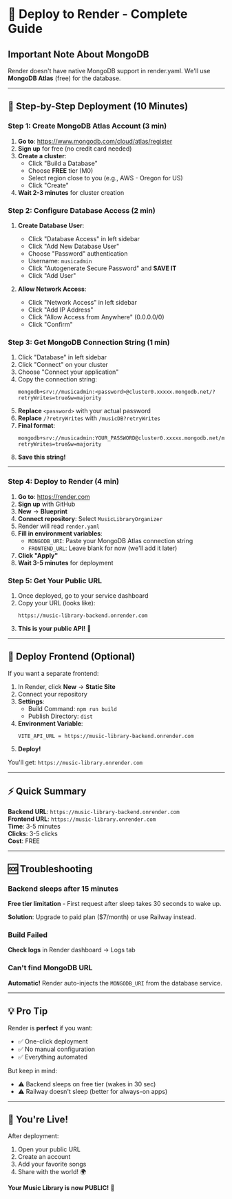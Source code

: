 # 🚀 Deploy to Render - Complete Guide

## Important Note About MongoDB

Render doesn't have native MongoDB support in render.yaml. We'll use **MongoDB Atlas** (free) for the database.

---

## 🎯 Step-by-Step Deployment (10 Minutes)

### **Step 1: Create MongoDB Atlas Account** (3 min)

1. **Go to**: https://www.mongodb.com/cloud/atlas/register
2. **Sign up** for free (no credit card needed)
3. **Create a cluster**:
   - Click "Build a Database"
   - Choose **FREE** tier (M0)
   - Select region close to you (e.g., AWS - Oregon for US)
   - Click "Create"
4. **Wait 2-3 minutes** for cluster creation

### **Step 2: Configure Database Access** (2 min)

1. **Create Database User**:
   - Click "Database Access" in left sidebar
   - Click "Add New Database User"
   - Choose "Password" authentication
   - Username: `musicadmin`
   - Click "Autogenerate Secure Password" and **SAVE IT**
   - Click "Add User"

2. **Allow Network Access**:
   - Click "Network Access" in left sidebar
   - Click "Add IP Address"
   - Click "Allow Access from Anywhere" (0.0.0.0/0)
   - Click "Confirm"

### **Step 3: Get MongoDB Connection String** (1 min)

1. Click "Database" in left sidebar
2. Click "Connect" on your cluster
3. Choose "Connect your application"
4. Copy the connection string:
   ```
   mongodb+srv://musicadmin:<password>@cluster0.xxxxx.mongodb.net/?retryWrites=true&w=majority
   ```
5. **Replace** `<password>` with your actual password
6. **Replace** `/?retryWrites` with `/musicDB?retryWrites`
7. **Final format**:
   ```
   mongodb+srv://musicadmin:YOUR_PASSWORD@cluster0.xxxxx.mongodb.net/musicDB?retryWrites=true&w=majority
   ```
8. **Save this string!**

---

### **Step 4: Deploy to Render** (4 min)

1. **Go to**: https://render.com
2. **Sign up** with GitHub
3. **New** → **Blueprint**
4. **Connect repository**: Select `MusicLibraryOrganizer`
5. Render will read `render.yaml`
6. **Fill in environment variables**:
   - `MONGODB_URI`: Paste your MongoDB Atlas connection string
   - `FRONTEND_URL`: Leave blank for now (we'll add it later)
7. **Click "Apply"**
8. **Wait 3-5 minutes** for deployment

### **Step 5: Get Your Public URL**

1. Once deployed, go to your service dashboard
2. Copy your URL (looks like):
   ```
   https://music-library-backend.onrender.com
   ```
3. **This is your public API!** 🎉

---

## 🎨 Deploy Frontend (Optional)

If you want a separate frontend:

1. In Render, click **New** → **Static Site**
2. Connect your repository
3. **Settings**:
   - Build Command: `npm run build`
   - Publish Directory: `dist`
4. **Environment Variable**:
   ```
   VITE_API_URL = https://music-library-backend.onrender.com
   ```
5. **Deploy!**

You'll get: `https://music-library.onrender.com`

---

## ⚡ Quick Summary

**Backend URL**: `https://music-library-backend.onrender.com`  
**Frontend URL**: `https://music-library.onrender.com`  
**Time**: 3-5 minutes  
**Clicks**: 3-5 clicks  
**Cost**: FREE  

---

## 🆘 Troubleshooting

### Backend sleeps after 15 minutes
**Free tier limitation** - First request after sleep takes 30 seconds to wake up.

**Solution**: Upgrade to paid plan ($7/month) or use Railway instead.

### Build Failed
**Check logs** in Render dashboard → Logs tab

### Can't find MongoDB URL
**Automatic!** Render auto-injects the `MONGODB_URI` from the database service.

---

## 💡 Pro Tip

Render is **perfect** if you want:
- ✅ One-click deployment
- ✅ No manual configuration
- ✅ Everything automated

But keep in mind:
- ⚠️ Backend sleeps on free tier (wakes in 30 sec)
- ⚠️ Railway doesn't sleep (better for always-on apps)

---

## 🎉 You're Live!

After deployment:
1. Open your public URL
2. Create an account
3. Add your favorite songs
4. Share with the world! 🌍

**Your Music Library is now PUBLIC!** 🎵
